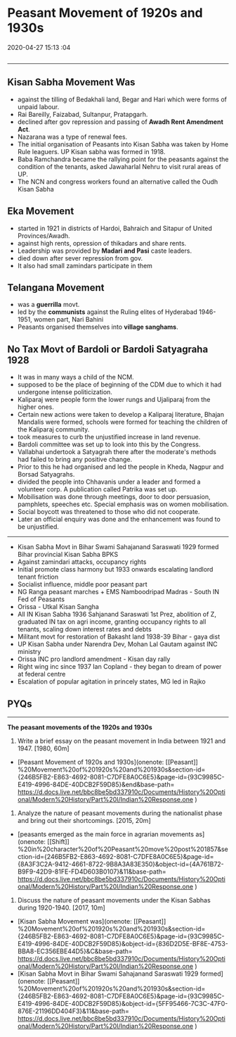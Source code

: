 # Peasant Movement of 1920s and 1930s

2020-04-27 15:13 :04

```toc
```

---

## Kisan Sabha Movement Was

- against the tilling of Bedakhali land, Begar and Hari which were forms of unpaid labour.
- Rai Bareilly, Faizabad, Sultanpur, Pratapgarh.
- declined after gov repression and passing of **Awadh Rent Amendment Act**.
- Nazarana was a type of renewal fees.
- The initial organisation of Peasants into Kisan Sabha was taken by Home Rule leaguers. UP Kisan sabha was formed in 1918.
- Baba Ramchandra became the rallying point for the peasants against the condition of the tenants, asked Jawaharlal Nehru to visit rural areas of UP.
- The NCN and congress workers found an alternative called the Oudh Kisan Sabha

## Eka Movement

 - started in 1921 in districts of Hardoi, Bahraich and Sitapur of United Provinces/Awadh.
- against high rents, opression of thikadars and share rents.
- Leadership was provided by **Madari and Pasi** caste leaders.
- died down after sever repression from gov.
- It also had small zamindars participate in them


## Telangana Movement

- was a **guerrilla** movt.
- led by the **communists** against the Ruling elites of Hyderabad 1946-1951, women part, Nari Bahini
- Peasants organised themselves into **village sanghams**.

## No Tax Movt of Bardoli or Bardoli Satyagraha 1928

- It was in many ways a child of the NCM.
- supposed to be the place of beginning of the CDM due to which it had undergone intense politicization.
- Kaliparaj were people form the lower rungs and Ujaliparaj from the higher ones.
- Certain new actions were taken to develop a Kaliparaj literature, Bhajan Mandalis were formed, schools were formed for teaching the children of the Kaliparaj community.
- took measures to curb the unjustified increase in land revenue.
- Bardoli committee was set up to look into this by the Congress.
- Vallabhai undertook a Satyagrah there after the moderate's methods had failed to bring any positive change.
- Prior to this he had organised and led the people in Kheda, Nagpur and Borsad Satyagrahs.
- divided the people into Chhavanis under a leader and formed a volunteer corp. A publication called Patrika was set up.
- Mobilisation was done through meetings, door to door persuasion, pamphlets, speeches etc. Special emphasis was on women mobilisation.
- Social boycott was threatened to those who did not cooperate.
- Later an official enquiry was done and the enhancement was found to be unjustified.

---
- Kisan Sabha Movt in Bihar Swami Sahajanand Saraswati 1929 formed Bihar provincial Kisan Sabha BPKS
- Against zamindari attacks, occupancy rights
- Initial promote class harmony but 1933 onwards escalating landlord tenant friction
- Socialist influence, middle poor peasant part
- NG Ranga peasant marches + EMS Namboodripad Madras - South IN Fed of Peasants
- Orissa - Utkal Kisan Sangha
- All IN Kisan Sabha 1936 Sahjanand Saraswati 1st Prez, abolition of Z, graduated IN tax on agri income, granting occupancy rights to all tenants, scaling down interest rates and debts
- Militant movt for restoration of Bakasht land 1938-39 Bihar - gaya dist
- UP Kisan Sabha under Narendra Dev, Mohan Lal Gautam against INC ministry
- Orissa INC pro landlord amendment - Kisan day rally
- Right wing inc since 1937 Ian Copland - they began to dream of power at federal centre
- Escalation of popular agitation in princely states, MG led in Rajko

## PYQs

---

**The peasant movements of the 1920s and 1930s**

1. Write a brief essay on the peasant movement in India between 1921 and 1947. [1980, 60m]
- [Peasant Movement of 1920s and 1930s](onenote: [[Peasant]] %20Movement%20of%201920s%20and%201930s&section-id={246B5FB2-E863-4692-8081-C7DFE8A0C6E5}&page-id={93C9985C-E419-4996-84DE-40DCB2F59D85}&end&base-path= <https://d.docs.live.net/bbc8be5bd337910c/Documents/History%20Optional/Modern%20History/Part%20I/Indian%20Response.one> )

1. Analyze the nature of peasant movements during the nationalist phase and bring out their shortcomings. [2015, 20m]
- [peasants emerged as the main force in agrarian movements as](onenote: [[Shift]] %20in%20character%20of%20Peasant%20move%20post%201857&section-id={246B5FB2-E863-4692-8081-C7DFE8A0C6E5}&page-id={8A3F3C2A-9412-4661-8722-9B8A3A83E350}&object-id={4A761B72-B9F9-42D9-81FE-FD4D603B0107}&11&base-path= <https://d.docs.live.net/bbc8be5bd337910c/Documents/History%20Optional/Modern%20History/Part%20I/Indian%20Response.one> )

1. Discuss the nature of peasant movements under the Kisan Sabhas during 1920-1940.
[2017, 10m]
- [Kisan Sabha Movement was](onenote: [[Peasant]] %20Movement%20of%201920s%20and%201930s&section-id={246B5FB2-E863-4692-8081-C7DFE8A0C6E5}&page-id={93C9985C-E419-4996-84DE-40DCB2F59D85}&object-id={836D2D5E-BF8E-4753-BBA8-EC356EBE44D5}&C&base-path= <https://d.docs.live.net/bbc8be5bd337910c/Documents/History%20Optional/Modern%20History/Part%20I/Indian%20Response.one> )
- [Kisan Sabha Movt in Bihar Swami Sahajanand Saraswati 1929 formed](onenote: [[Peasant]] %20Movement%20of%201920s%20and%201930s&section-id={246B5FB2-E863-4692-8081-C7DFE8A0C6E5}&page-id={93C9985C-E419-4996-84DE-40DCB2F59D85}&object-id={5FF95466-7C3C-47F0-876E-21196DD404F3}&11&base-path= <https://d.docs.live.net/bbc8be5bd337910c/Documents/History%20Optional/Modern%20History/Part%20I/Indian%20Response.one> )
